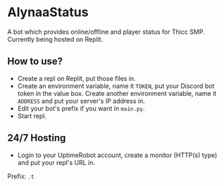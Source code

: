 # AlynaaStatus
A bot which provides online/offline and player status for Thicc SMP.
Currently being hosted on Replit.

## How to use?
- Create a repl on Replit, put those files in.
- Create an environment variable, name it `TOKEN`, put your Discord bot token in the value box. Create another environment variable, name it `ADDRESS` and put your server's IP address in.
- Edit your bot's prefix if you want in `main.py`.
- Start repl.

## 24/7 Hosting
- Login to your UptimeRobot account, create a monitor (HTTP(s) type) and put your repl's URL in.

Prefix: `.t`
